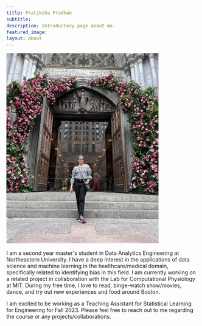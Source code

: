 ```yaml
---
title: Pratiksha Pradhan
subtitle: 
description: Introductory page about me.
featured_image: 
layout: about
---
```


<img src="/images/TAs/Pratiksha Pradhan.webp" width="400" height="500" />

I am a second year master\'s student in Data Analytics Engineering at
Northeastern University. I have a deep interest in the applications of
data science and machine learning in the healthcare/medical domain,
specifically related to identifying bias in this field. I am currently
working on a related project in collaboration with the Lab for
Computational Physiology at MIT. During my free time, I love to read,
binge-watch show/movies, dance, and try out new experiences and food
around Boston.

I am excited to be working as a Teaching Assistant for Statistical
Learning for Engineering for Fall 2023. Please feel free to reach out to
me regarding the course or any projects/collaborations.